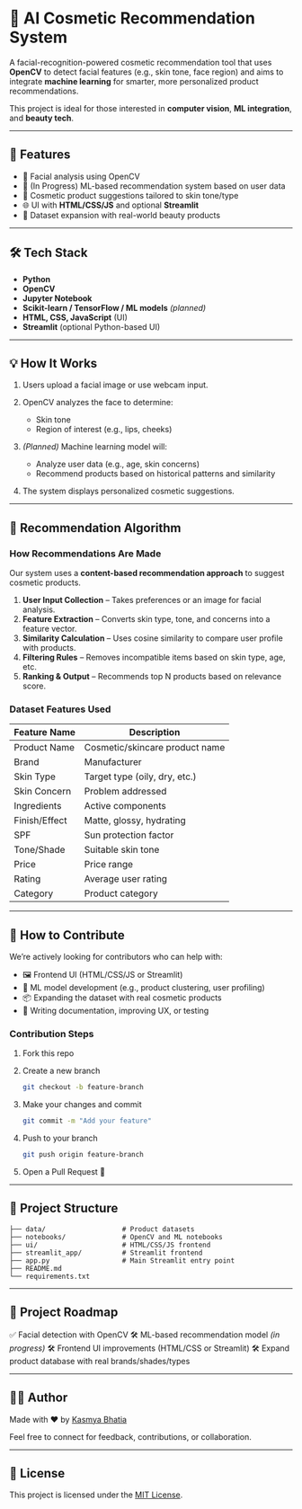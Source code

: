 # 💄 AI Cosmetic Recommendation System

A facial-recognition-powered cosmetic recommendation tool that uses **OpenCV** to detect facial features (e.g., skin tone, face region) and aims to integrate **machine learning** for smarter, more personalized product recommendations.

This project is ideal for those interested in **computer vision**, **ML integration**, and **beauty tech**.

---

## 🚀 Features

- 📸 Facial analysis using OpenCV
- 🤖 (In Progress) ML-based recommendation system based on user data
- 💄 Cosmetic product suggestions tailored to skin tone/type
- 🌐 UI with **HTML/CSS/JS** and optional **Streamlit**
- 🧠 Dataset expansion with real-world beauty products

---

## 🛠️ Tech Stack

- **Python**
- **OpenCV**
- **Jupyter Notebook**
- **Scikit-learn / TensorFlow / ML models** *(planned)*
- **HTML, CSS, JavaScript** (UI)
- **Streamlit** (optional Python-based UI)

---

## 💡 How It Works

1. Users upload a facial image or use webcam input.
2. OpenCV analyzes the face to determine:

   * Skin tone
   * Region of interest (e.g., lips, cheeks)
3. *(Planned)* Machine learning model will:

   * Analyze user data (e.g., age, skin concerns)
   * Recommend products based on historical patterns and similarity
4. The system displays personalized cosmetic suggestions.

---

## 🧠 Recommendation Algorithm

### How Recommendations Are Made
Our system uses a **content-based recommendation approach** to suggest cosmetic products.  
1. **User Input Collection** – Takes preferences or an image for facial analysis.  
2. **Feature Extraction** – Converts skin type, tone, and concerns into a feature vector.  
3. **Similarity Calculation** – Uses cosine similarity to compare user profile with products.  
4. **Filtering Rules** – Removes incompatible items based on skin type, age, etc.  
5. **Ranking & Output** – Recommends top N products based on relevance score.

### Dataset Features Used
| Feature Name           | Description |
|------------------------|-------------|
| Product Name           | Cosmetic/skincare product name |
| Brand                  | Manufacturer |
| Skin Type              | Target type (oily, dry, etc.) |
| Skin Concern           | Problem addressed |
| Ingredients            | Active components |
| Finish/Effect          | Matte, glossy, hydrating |
| SPF                    | Sun protection factor |
| Tone/Shade             | Suitable skin tone |
| Price                  | Price range |
| Rating                 | Average user rating |
| Category               | Product category |

---

## 🤝 How to Contribute

We’re actively looking for contributors who can help with:

* 🖼️ Frontend UI (HTML/CSS/JS or Streamlit)
* 🧠 ML model development (e.g., product clustering, user profiling)
* 📦 Expanding the dataset with real cosmetic products
* 📘 Writing documentation, improving UX, or testing

### Contribution Steps

1. Fork this repo
2. Create a new branch

   ```bash
   git checkout -b feature-branch
   ```
3. Make your changes and commit

   ```bash
   git commit -m "Add your feature"
   ```
4. Push to your branch

   ```bash
   git push origin feature-branch
   ```
5. Open a Pull Request 🎉

---

## 📂 Project Structure

```
├── data/                   # Product datasets
├── notebooks/              # OpenCV and ML notebooks
├── ui/                     # HTML/CSS/JS frontend
├── streamlit_app/          # Streamlit frontend
├── app.py                  # Main Streamlit entry point
├── README.md
└── requirements.txt
```

---

## 📌 Project Roadmap

✅ Facial detection with OpenCV
🛠 ML-based recommendation model *(in progress)*
🛠 Frontend UI improvements (HTML/CSS or Streamlit)
🛠 Expand product database with real brands/shades/types

---

## 👩‍💻 Author

Made with ❤️ by [Kasmya Bhatia](https://www.linkedin.com/in/kasmya-bhatia-8b472a276?utm_source=share&utm_campaign=share_via&utm_content=profile&utm_medium=ios_app)

Feel free to connect for feedback, contributions, or collaboration.

---

## 📄 License

This project is licensed under the [MIT License](LICENSE).

